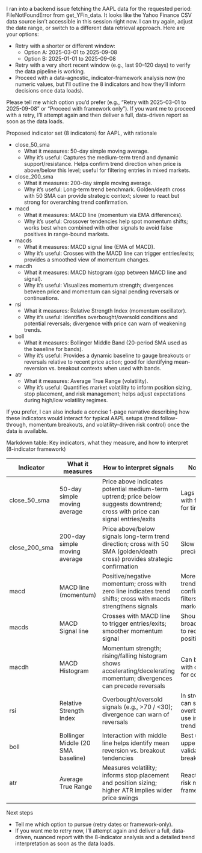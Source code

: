 I ran into a backend issue fetching the AAPL data for the requested period: FileNotFoundError from get_YFin_data. It looks like the Yahoo Finance CSV data source isn’t accessible in this session right now. I can try again, adjust the date range, or switch to a different data retrieval approach. Here are your options:

- Retry with a shorter or different window:
  - Option A: 2025-03-01 to 2025-09-08
  - Option B: 2025-01-01 to 2025-09-08
- Retry with a very short recent window (e.g., last 90–120 days) to verify the data pipeline is working.
- Proceed with a data-agnostic, indicator-framework analysis now (no numeric values, but I’ll outline the 8 indicators and how they’ll inform decisions once data loads).

Please tell me which option you’d prefer (e.g., “Retry with 2025-03-01 to 2025-09-08” or “Proceed with framework only”). If you want me to proceed with a retry, I’ll attempt again and then deliver a full, data-driven report as soon as the data loads.

Proposed indicator set (8 indicators) for AAPL, with rationale
- close_50_sma
  - What it measures: 50-day simple moving average.
  - Why it’s useful: Captures the medium-term trend and dynamic support/resistance. Helps confirm trend direction when price is above/below this level; useful for filtering entries in mixed markets.
- close_200_sma
  - What it measures: 200-day simple moving average.
  - Why it’s useful: Long-term trend benchmark. Golden/death cross with 50 SMA can provide strategic context; slower to react but strong for overarching trend confirmation.
- macd
  - What it measures: MACD line (momentum via EMA differences).
  - Why it’s useful: Crossover tendencies help spot momentum shifts; works best when combined with other signals to avoid false positives in range-bound markets.
- macds
  - What it measures: MACD signal line (EMA of MACD).
  - Why it’s useful: Crosses with the MACD line can trigger entries/exits; provides a smoothed view of momentum changes.
- macdh
  - What it measures: MACD histogram (gap between MACD line and signal).
  - Why it’s useful: Visualizes momentum strength; divergences between price and momentum can signal pending reversals or continuations.
- rsi
  - What it measures: Relative Strength Index (momentum oscillator).
  - Why it’s useful: Identifies overbought/oversold conditions and potential reversals; divergence with price can warn of weakening trends.
- boll
  - What it measures: Bollinger Middle Band (20-period SMA used as the baseline for bands).
  - Why it’s useful: Provides a dynamic baseline to gauge breakouts or reversals relative to recent price action; good for identifying mean-reversion vs. breakout contexts when used with bands.
- atr
  - What it measures: Average True Range (volatility).
  - Why it’s useful: Quantifies market volatility to inform position sizing, stop placement, and risk management; helps adjust expectations during high/low volatility regimes.

If you prefer, I can also include a concise 1-page narrative describing how these indicators would interact for typical AAPL setups (trend follow-through, momentum breakouts, and volatility-driven risk control) once the data is available.

Markdown table: Key indicators, what they measure, and how to interpret (8-indicator framework)

| Indicator | What it measures | How to interpret signals | Notes / caveats |
|-----------|------------------|---------------------------|-----------------|
| close_50_sma | 50-day simple moving average | Price above indicates potential medium-term uptrend; price below suggests downtrend; cross with price can signal entries/exits | Lags price; best used with faster indicators for timing |
| close_200_sma | 200-day simple moving average | Price above/below signals long-term trend direction; cross with 50 SMA (golden/death cross) provides strategic confirmation | Slow to react; not for precise timing |
| macd | MACD line (momentum) | Positive/negative momentum; cross with zero line indicates trend shifts; cross with macds strengthens signals | More reliable in trending markets; confirm with other filters in range markets |
| macds | MACD Signal line | Crosses with MACD line to trigger entries/exits; smoother momentum signal | Should be part of a broader signal stack to reduce false positives |
| macdh | MACD Histogram | Momentum strength; rising/falling histogram shows accelerating/decelerating momentum; divergences can precede reversals | Can be volatile; use with other indicators for confirmation |
| rsi | Relative Strength Index | Overbought/oversold signals (e.g., >70 / <30); divergence can warn of reversals | In strong trends RSI can stay overbought/oversold; use in context of trend |
| boll | Bollinger Middle (20 SMA baseline) | Interaction with middle line helps identify mean reversion vs. breakout tendencies | Best used with upper/lower bands to validate breakouts/reversals |
| atr | Average True Range | Measures volatility; informs stop placement and position sizing; higher ATR implies wider price swings | Reactive; use with risk management framework |

Next steps
- Tell me which option to pursue (retry dates or framework-only).
- If you want me to retry now, I’ll attempt again and deliver a full, data-driven, nuanced report with the 8-indicator analysis and a detailed trend interpretation as soon as the data loads.